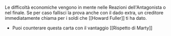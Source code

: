 Le difficoltà economiche vengono in mente nelle Reazioni dell'Antagonista o nel finale. 
Se per caso fallisci la prova anche con il dado extra, un creditore immediatamente chiama per i soldi che [[Howard Fuller]] ti ha dato. 
- Puoi counterare questa carta con il vantaggio [[Rispetto di Marty]]